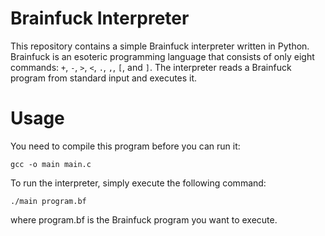 # Brainfuck Interpreter
This repository contains a simple Brainfuck interpreter written in Python. Brainfuck is an esoteric programming language that consists of only eight commands: `+`, `-`, `>`, `<`, `.`, `,`, `[`, and `]`. The interpreter reads a Brainfuck program from standard input and executes it.

# Usage

You need to compile this program before you can run it:

```
gcc -o main main.c
```

To run the interpreter, simply execute the following command:

```
./main program.bf
```

where program.bf is the Brainfuck program you want to execute.
